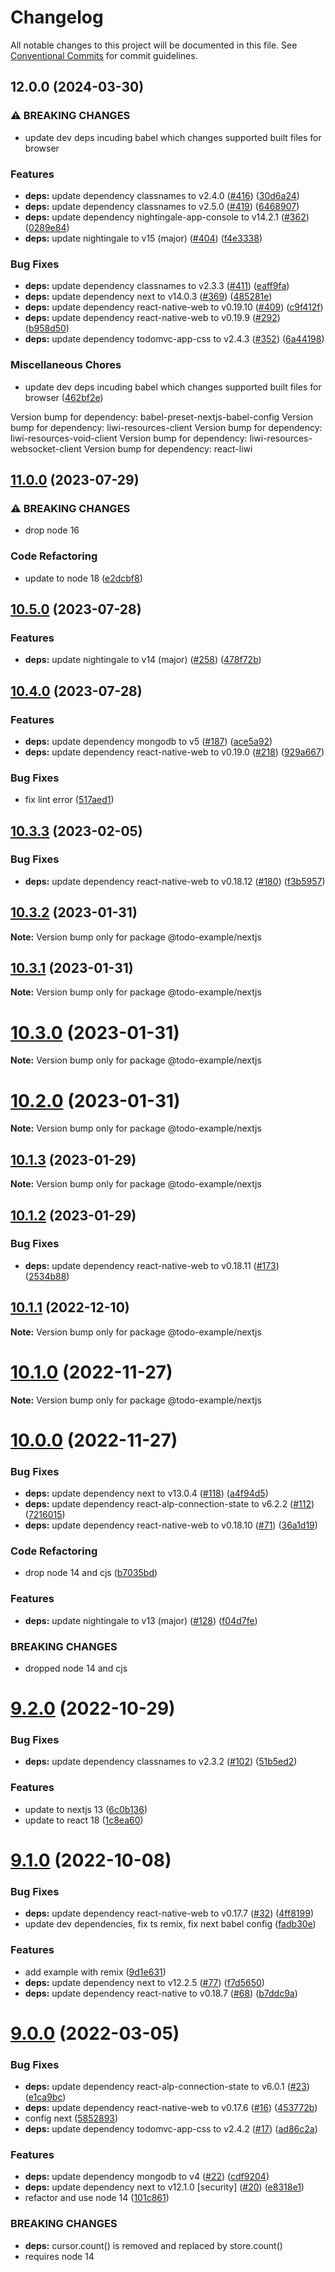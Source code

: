 # Changelog

All notable changes to this project will be documented in this file.
See [Conventional Commits](https://conventionalcommits.org) for commit guidelines.

## 12.0.0 (2024-03-30)


### ⚠ BREAKING CHANGES

* update dev deps incuding babel which changes supported built files for browser

### Features

* **deps:** update dependency classnames to v2.4.0 ([#416](https://github.com/liwijs/liwi/issues/416)) ([30d6a24](https://github.com/liwijs/liwi/commit/30d6a24940da19ff1fadf134cca2eee5379eed6f))
* **deps:** update dependency classnames to v2.5.0 ([#419](https://github.com/liwijs/liwi/issues/419)) ([6468907](https://github.com/liwijs/liwi/commit/646890758155ac8a55c176b8f3d77c1663900c59))
* **deps:** update dependency nightingale-app-console to v14.2.1 ([#362](https://github.com/liwijs/liwi/issues/362)) ([0289e84](https://github.com/liwijs/liwi/commit/0289e842033e142d6e74ae52c63c1d095a6c8c47))
* **deps:** update nightingale to v15 (major) ([#404](https://github.com/liwijs/liwi/issues/404)) ([f4e3338](https://github.com/liwijs/liwi/commit/f4e33387072b727a08ee095d9f01e41d9d4e7a1e))


### Bug Fixes

* **deps:** update dependency classnames to v2.3.3 ([#411](https://github.com/liwijs/liwi/issues/411)) ([eaff9fa](https://github.com/liwijs/liwi/commit/eaff9fa70f22e51ace2f6c09812bf4241dc73b1c))
* **deps:** update dependency next to v14.0.3 ([#369](https://github.com/liwijs/liwi/issues/369)) ([485281e](https://github.com/liwijs/liwi/commit/485281ef1406123bba9d1a3c3eddf7a1f7b1dcce))
* **deps:** update dependency react-native-web to v0.19.10 ([#409](https://github.com/liwijs/liwi/issues/409)) ([c9f412f](https://github.com/liwijs/liwi/commit/c9f412f2a8b2fe71331297266de9e091f1ee6b06))
* **deps:** update dependency react-native-web to v0.19.9 ([#292](https://github.com/liwijs/liwi/issues/292)) ([b958d50](https://github.com/liwijs/liwi/commit/b958d50efaab244fdbc98ccc12fe462179e95f63))
* **deps:** update dependency todomvc-app-css to v2.4.3 ([#352](https://github.com/liwijs/liwi/issues/352)) ([6a44198](https://github.com/liwijs/liwi/commit/6a441985b76f8abfb764b60020f49a47620bf4a7))


### Miscellaneous Chores

* update dev deps incuding babel which changes supported built files for browser ([462bf2e](https://github.com/liwijs/liwi/commit/462bf2e0bb3a6b8c9304106bc447bd248e3a61c7))

Version bump for dependency: babel-preset-nextjs-babel-config
Version bump for dependency: liwi-resources-client
Version bump for dependency: liwi-resources-void-client
Version bump for dependency: liwi-resources-websocket-client
Version bump for dependency: react-liwi


## [11.0.0](https://github.com/liwijs/liwi/compare/v10.5.0...v11.0.0) (2023-07-29)


### ⚠ BREAKING CHANGES

* drop node 16

### Code Refactoring

* update to node 18 ([e2dcbf8](https://github.com/liwijs/liwi/commit/e2dcbf8f5f6f32da6daa583fe352a453231c0c40))



## [10.5.0](https://github.com/liwijs/liwi/compare/v10.4.0...v10.5.0) (2023-07-28)


### Features

* **deps:** update nightingale to v14 (major) ([#258](https://github.com/liwijs/liwi/issues/258)) ([478f72b](https://github.com/liwijs/liwi/commit/478f72bfaa969d44fbc390a62944568d98bb75cf))



## [10.4.0](https://github.com/liwijs/liwi/compare/v10.3.3...v10.4.0) (2023-07-28)


### Features

* **deps:** update dependency mongodb to v5 ([#187](https://github.com/liwijs/liwi/issues/187)) ([ace5a92](https://github.com/liwijs/liwi/commit/ace5a92f8753d982882c35b37cdc0a488c97ec2f))
* **deps:** update dependency react-native-web to v0.19.0 ([#218](https://github.com/liwijs/liwi/issues/218)) ([929a667](https://github.com/liwijs/liwi/commit/929a667c43047c6ae2c4f6d4eec74aaaee54bfaa))


### Bug Fixes

* fix lint error ([517aed1](https://github.com/liwijs/liwi/commit/517aed1ea369ae7c4585ce8f744cab545da9d103))



## [10.3.3](https://github.com/liwijs/liwi/compare/v10.3.2...v10.3.3) (2023-02-05)


### Bug Fixes

* **deps:** update dependency react-native-web to v0.18.12 ([#180](https://github.com/liwijs/liwi/issues/180)) ([f3b5957](https://github.com/liwijs/liwi/commit/f3b5957340923f5edf64e6e38d7310948f845a6d))





## [10.3.2](https://github.com/liwijs/liwi/compare/v10.3.1...v10.3.2) (2023-01-31)

**Note:** Version bump only for package @todo-example/nextjs





## [10.3.1](https://github.com/liwijs/liwi/compare/v10.3.0...v10.3.1) (2023-01-31)

**Note:** Version bump only for package @todo-example/nextjs





# [10.3.0](https://github.com/liwijs/liwi/compare/v10.2.0...v10.3.0) (2023-01-31)

**Note:** Version bump only for package @todo-example/nextjs





# [10.2.0](https://github.com/liwijs/liwi/compare/v10.1.3...v10.2.0) (2023-01-31)

**Note:** Version bump only for package @todo-example/nextjs





## [10.1.3](https://github.com/liwijs/liwi/compare/v10.1.2...v10.1.3) (2023-01-29)

**Note:** Version bump only for package @todo-example/nextjs





## [10.1.2](https://github.com/liwijs/liwi/compare/v10.1.1...v10.1.2) (2023-01-29)


### Bug Fixes

* **deps:** update dependency react-native-web to v0.18.11 ([#173](https://github.com/liwijs/liwi/issues/173)) ([2534b88](https://github.com/liwijs/liwi/commit/2534b881ba270784c794c456ac959f23c72b6110))





## [10.1.1](https://github.com/liwijs/liwi/compare/v10.1.0...v10.1.1) (2022-12-10)

**Note:** Version bump only for package @todo-example/nextjs





# [10.1.0](https://github.com/liwijs/liwi/compare/v10.0.0...v10.1.0) (2022-11-27)

**Note:** Version bump only for package @todo-example/nextjs





# [10.0.0](https://github.com/liwijs/liwi/compare/v9.2.0...v10.0.0) (2022-11-27)


### Bug Fixes

* **deps:** update dependency next to v13.0.4 ([#118](https://github.com/liwijs/liwi/issues/118)) ([a4f94d5](https://github.com/liwijs/liwi/commit/a4f94d56a7a2a4eb7d69bed332a7d6122654c7a0))
* **deps:** update dependency react-alp-connection-state to v6.2.2 ([#112](https://github.com/liwijs/liwi/issues/112)) ([7216015](https://github.com/liwijs/liwi/commit/7216015341febb823ec2eea2edfc57ee4d595996))
* **deps:** update dependency react-native-web to v0.18.10 ([#71](https://github.com/liwijs/liwi/issues/71)) ([36a1d19](https://github.com/liwijs/liwi/commit/36a1d19bf7ec154fcfc24d64c272ed83f64c8645))


### Code Refactoring

* drop node 14 and cjs ([b7035bd](https://github.com/liwijs/liwi/commit/b7035bd2289982ef56d3e560f4f3f308e90a555e))


### Features

* **deps:** update nightingale to v13 (major) ([#128](https://github.com/liwijs/liwi/issues/128)) ([f04d7fe](https://github.com/liwijs/liwi/commit/f04d7fe2deba3f20733ff945a35c61098139d8a9))


### BREAKING CHANGES

* dropped node 14 and cjs





# [9.2.0](https://github.com/liwijs/liwi/compare/v9.1.0...v9.2.0) (2022-10-29)


### Bug Fixes

* **deps:** update dependency classnames to v2.3.2 ([#102](https://github.com/liwijs/liwi/issues/102)) ([51b5ed2](https://github.com/liwijs/liwi/commit/51b5ed27d027789eeaf4db3e1957096f8d66fda4))


### Features

* update to nextjs 13 ([6c0b136](https://github.com/liwijs/liwi/commit/6c0b136090645f6c66a94305cd86c6f3bcfe3849))
* update to react 18 ([1c8ea60](https://github.com/liwijs/liwi/commit/1c8ea60004d01fee8ca784f1e10213ff69835015))





# [9.1.0](https://github.com/liwijs/liwi/compare/v9.0.0...v9.1.0) (2022-10-08)


### Bug Fixes

* **deps:** update dependency react-native-web to v0.17.7 ([#32](https://github.com/liwijs/liwi/issues/32)) ([4ff8199](https://github.com/liwijs/liwi/commit/4ff81994b5c3462e376382a9aea8e1d86463a382))
* update dev dependencies, fix ts remix, fix next babel config ([fadb30e](https://github.com/liwijs/liwi/commit/fadb30e9620fbbcb99cfbc6a7db78d9ef2dad5e2))


### Features

* add example with remix ([9d1e631](https://github.com/liwijs/liwi/commit/9d1e631f4bc178258f3d888eb0c673e41f1e98ef))
* **deps:** update dependency next to v12.2.5 ([#77](https://github.com/liwijs/liwi/issues/77)) ([f7d5650](https://github.com/liwijs/liwi/commit/f7d5650317bbbb010638e42777d0924f34914c36))
* **deps:** update dependency react-native to v0.18.7 ([#68](https://github.com/liwijs/liwi/issues/68)) ([b7ddc9a](https://github.com/liwijs/liwi/commit/b7ddc9a60a5a09cc2ba77950842c0bfd4348cdb8))





# [9.0.0](https://github.com/liwijs/liwi/compare/v8.3.1...v9.0.0) (2022-03-05)


### Bug Fixes

* **deps:** update dependency react-alp-connection-state to v6.0.1 ([#23](https://github.com/liwijs/liwi/issues/23)) ([e1ca9bc](https://github.com/liwijs/liwi/commit/e1ca9bc62db60cd29d584b17f61e6718f53cd43d))
* **deps:** update dependency react-native-web to v0.17.6 ([#16](https://github.com/liwijs/liwi/issues/16)) ([453772b](https://github.com/liwijs/liwi/commit/453772bd4ab26c1e7f110b68eb200fc52f8ff458))
* config next ([5852893](https://github.com/liwijs/liwi/commit/5852893bfa1d5d63605daf23abcc5a2c8cb92cb1))
* **deps:** update dependency todomvc-app-css to v2.4.2 ([#17](https://github.com/liwijs/liwi/issues/17)) ([ad86c2a](https://github.com/liwijs/liwi/commit/ad86c2a43f64031ffd1a443286090eb3b86d722b))


### Features

* **deps:** update dependency mongodb to v4 ([#22](https://github.com/liwijs/liwi/issues/22)) ([cdf9204](https://github.com/liwijs/liwi/commit/cdf920461156e5dd6dceaf5bf26b24c206385634))
* **deps:** update dependency next to v12.1.0 [security] ([#20](https://github.com/liwijs/liwi/issues/20)) ([e8318e1](https://github.com/liwijs/liwi/commit/e8318e10589d03de641e29d924edeff116e9d21f))
* refactor and use node 14 ([101c861](https://github.com/liwijs/liwi/commit/101c861063420fc5a83ff5a45322b9529962dcc2))


### BREAKING CHANGES

* **deps:** cursor.count() is removed and replaced by store.count() 
* requires node 14
